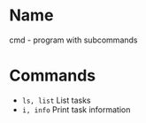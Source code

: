 # Name

cmd - program with subcommands

# Commands

* `ls, list` List tasks
* `i, info` Print task information
